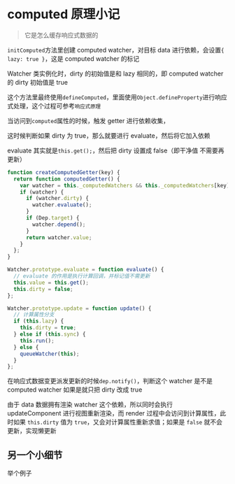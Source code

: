 # computed 原理小记

> 它是怎么缓存响应式数据的

`initComputed`方法里创建 computed watcher，对目标 data 进行依赖，会设置`{ lazy: true }`，这是 computed watcher 的标记

Watcher 类实例化时，dirty 的初始值是和 lazy 相同的，即 computed watcher 的 dirty 初始值是 true

这个方法里最终使用`defineComputed`，里面使用`Object.defineProperty`进行响应式处理，这个过程可参考`响应式原理`

当访问到`computed`属性的时候，触发 getter 进行依赖收集，

这时候判断如果 dirty 为 true，那么就要进行 evaluate，然后将它加入依赖

evaluate 其实就是`this.get();`，然后把 dirty 设置成 false（即干净值 不需要再更新）

```js
function createComputedGetter(key) {
  return function computedGetter() {
    var watcher = this._computedWatchers && this._computedWatchers[key];
    if (watcher) {
      if (watcher.dirty) {
        watcher.evaluate();
      }
      if (Dep.target) {
        watcher.depend();
      }
      return watcher.value;
    }
  };
}
```

```js
Watcher.prototype.evaluate = function evaluate() {
  // evaluate 的作用是执行计算回调，并标记值不需更新
  this.value = this.get();
  this.dirty = false;
};
```

```js
Watcher.prototype.update = function update() {
  // 计算属性分支
  if (this.lazy) {
    this.dirty = true;
  } else if (this.sync) {
    this.run();
  } else {
    queueWatcher(this);
  }
};
```

在响应式数据变更派发更新的时候`dep.notify()`，判断这个 watcher 是不是 computed watcher 如果是就只把 dirty 改成 true

由于 data 数据拥有渲染 watcher 这个依赖，所以同时会执行 updateComponent 进行视图重新渲染，而 render 过程中会访问到计算属性，此时如果 `this.dirty` 值为 `true`，又会对计算属性重新求值；如果是 `false` 就不会更新，实现懒更新

## 另一个小细节

举个例子
